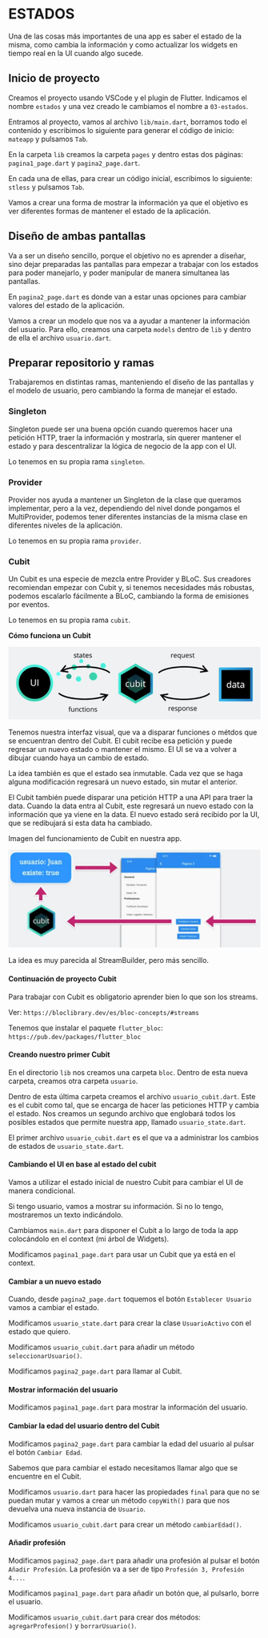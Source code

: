 # ESTADOS

Una de las cosas más importantes de una app es saber el estado de la misma, como cambia la información y como actualizar los widgets en tiempo real en la UI cuando algo sucede.

## Inicio de proyecto

Creamos el proyecto usando VSCode y el plugin de Flutter. Indicamos el nombre `estados` y una vez creado le cambiamos el nombre a `03-estados`.

Entramos al proyecto, vamos al archivo `lib/main.dart`, borramos todo el contenido y escribimos lo siguiente para generar el código de inicio: `mateapp` y pulsamos `Tab`.

En la carpeta `lib` creamos la carpeta `pages` y dentro estas dos páginas: `pagina1_page.dart` y `pagina2_page.dart`.

En cada una de ellas, para crear un código inicial, escribimos lo siguiente: `stless` y pulsamos `Tab`.

Vamos a crear una forma de mostrar la información ya que el objetivo es ver diferentes formas de mantener el estado de la aplicación.

## Diseño de ambas pantallas

Va a ser un diseño sencillo, porque el objetivo no es aprender a diseñar, sino dejar preparadas las pantallas para empezar a trabajar con los estados para poder manejarlo, y poder manipular de manera simultanea las pantallas.

En `pagina2_page.dart` es donde van a estar unas opciones para cambiar valores del estado de la aplicación.

Vamos a crear un modelo que nos va a ayudar a mantener la información del usuario. Para ello, creamos una carpeta `models` dentro de `lib` y dentro de ella el archivo `usuario.dart`.

## Preparar repositorio y ramas

Trabajaremos en distintas ramas, manteniendo el diseño de las pantallas y el modelo de usuario, pero cambiando la forma de manejar el estado.

### Singleton

Singleton puede ser una buena opción cuando queremos hacer una petición HTTP, traer la información y mostrarla, sin querer mantener el estado y para descentralizar la lógica de negocio de la app con el UI.

Lo tenemos en su propia rama `singleton`.

### Provider

Provider nos ayuda a mantener un Singleton de la clase que queramos implementar, pero a la vez, dependiendo del nivel donde pongamos el MultiProvider, podemos tener diferentes instancias de la misma clase en diferentes niveles de la aplicación.

Lo tenemos en su propia rama `provider`.

### Cubit

Un Cubit es una especie de mezcla entre Provider y BLoC. Sus creadores recomiendan empezar con Cubit y, si tenemos necesidades más robustas, podemos escalarlo fácilmente a BLoC, cambiando la forma de emisiones por eventos.

Lo tenemos en su propia rama `cubit`.

**Cómo funciona un Cubit**

![alt Funcionamiento Cubit](./images/01-cubit.png)

Tenemos nuestra interfaz visual, que va a disparar funciones o métdos que se encuentran dentro del Cubit. El cubit recibe esa petición y puede regresar un nuevo estado o mantener el mismo. El UI se va a volver a dibujar cuando haya un cambio de estado.

La idea también es que el estado sea inmutable. Cada vez que se haga alguna modificación regresará un nuevo estado, sin mutar el anterior.

El Cubit también puede disparar una petición HTTP a una API para traer la data. Cuando la data entra al Cubit, este regresará un nuevo estado con la información que ya viene en la data. El nuevo estado será recibido por la UI, que se redibujará si esta data ha cambiado.

Imagen del funcionamiento de Cubit en nuestra app.

![alt Cubit en mi App](./images/02-cubitEnMiApp.png)

La idea es muy parecida al StreamBuilder, pero más sencillo.

#### Continuación de proyecto Cubit

Para trabajar con Cubit es obligatorio aprender bien lo que son los streams.

Ver: `https://bloclibrary.dev/es/bloc-concepts/#streams`

Tenemos que instalar el paquete `flutter_bloc`: `https://pub.dev/packages/flutter_bloc`

#### Creando nuestro primer Cubit

En el directorio `lib` nos creamos una carpeta `bloc`. Dentro de esta nueva carpeta, creamos otra carpeta `usuario`.

Dentro de esta última carpeta creamos el archivo `usuario_cubit.dart`. Este es el cubit como tal, que se encarga de hacer las peticiones HTTP y cambia el estado. Nos creamos un segundo archivo que englobará todos los posibles estados que permite nuestra app, llamado `usuario_state.dart`.

El primer archivo `usuario_cubit.dart` es el que va a administrar los cambios de estados de `usuario_state.dart`.

#### Cambiando el UI en base al estado del cubit

Vamos a utilizar el estado inicial de nuestro Cubit para cambiar el UI de manera condicional.

Si tengo usuario, vamos a mostrar su información. Si no lo tengo, mostraremos un texto indicándolo.

Cambiamos `main.dart` para disponer el Cubit a lo largo de toda la app colocándolo en el context (mi árbol de Widgets).

Modificamos `pagina1_page.dart` para usar un Cubit que ya está en el context.

#### Cambiar a un nuevo estado

Cuando, desde `pagina2_page.dart` toquemos el botón `Establecer Usuario` vamos a cambiar el estado.

Modificamos `usuario_state.dart` para crear la clase `UsuarioActivo` con el estado que quiero.

Modificamos `usuario_cubit.dart` para añadir un método `seleccionarUsuario()`.

Modificamos `pagina2_page.dart` para llamar al Cubit.

#### Mostrar información del usuario

Modificamos `pagina1_page.dart` para mostrar la información del usuario.

#### Cambiar la edad del usuario dentro del Cubit

Modificamos `pagina2_page.dart` para cambiar la edad del usuario al pulsar el botón `Cambiar Edad`.

Sabemos que para cambiar el estado necesitamos llamar algo que se encuentre en el Cubit.

Modificamos `usuario.dart` para hacer las propiedades `final` para que no se puedan mutar y vamos a crear un método `copyWith()` para que nos devuelva una nueva instancia de `Usuario`.

Modificamos `usuario_cubit.dart` para crear un método `cambiarEdad()`.

#### Añadir profesión

Modificamos `pagina2_page.dart` para añadir una profesión al pulsar el botón `Añadir Profesión`. La profesión va a ser de tipo `Profesión 3, Profesión 4...`.

Modificamos `pagina1_page.dart` para añadir un botón que, al pulsarlo, borre el usuario.

Modificamos `usuario_cubit.dart` para crear dos métodos: `agregarProfesion()` y `borrarUsuario()`.